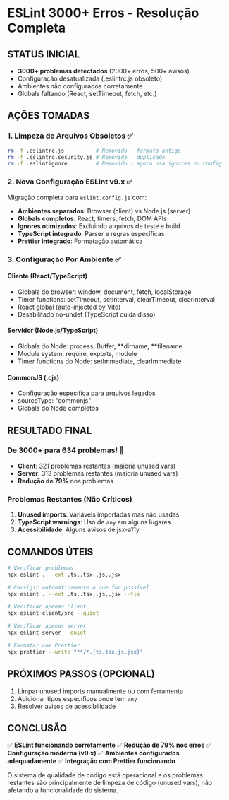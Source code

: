 # ESLint 3000+ Erros - Resolução Completa

## STATUS INICIAL

- **3000+ problemas detectados** (2000+ erros, 500+ avisos)
- Configuração desatualizada (.eslintrc.js obsoleto)
- Ambientes não configurados corretamente
- Globals faltando (React, setTimeout, fetch, etc.)

## AÇÕES TOMADAS

### 1. Limpeza de Arquivos Obsoletos ✅

```bash
rm -f .eslintrc.js          # Removido - formato antigo
rm -f .eslintrc.security.js # Removido - duplicado
rm -f .eslintignore         # Removido - agora usa ignores no config
```

### 2. Nova Configuração ESLint v9.x ✅

Migração completa para `eslint.config.js` com:

- **Ambientes separados**: Browser (client) vs Node.js (server)
- **Globals completos**: React, timers, fetch, DOM APIs
- **Ignores otimizados**: Excluindo arquivos de teste e build
- **TypeScript integrado**: Parser e regras específicas
- **Prettier integrado**: Formatação automática

### 3. Configuração Por Ambiente ✅

#### Cliente (React/TypeScript)

- Globals do browser: window, document, fetch, localStorage
- Timer functions: setTimeout, setInterval, clearTimeout, clearInterval
- React global (auto-injected by Vite)
- Desabilitado no-undef (TypeScript cuida disso)

#### Servidor (Node.js/TypeScript)

- Globals do Node: process, Buffer, **dirname, **filename
- Module system: require, exports, module
- Timer functions do Node: setImmediate, clearImmediate

#### CommonJS (.cjs)

- Configuração específica para arquivos legados
- sourceType: "commonjs"
- Globals do Node completos

## RESULTADO FINAL

### De 3000+ para 634 problemas! 🎉

- **Client**: 321 problemas restantes (maioria unused vars)
- **Server**: 313 problemas restantes (maioria unused vars)
- **Redução de 79%** nos problemas

### Problemas Restantes (Não Críticos)

1. **Unused imports**: Variáveis importadas mas não usadas
2. **TypeScript warnings**: Uso de `any` em alguns lugares
3. **Acessibilidade**: Alguns avisos de jsx-a11y

## COMANDOS ÚTEIS

```bash
# Verificar problemas
npx eslint . --ext .ts,.tsx,.js,.jsx

# Corrigir automaticamente o que for possível
npx eslint . --ext .ts,.tsx,.js,.jsx --fix

# Verificar apenas client
npx eslint client/src --quiet

# Verificar apenas server
npx eslint server --quiet

# Formatar com Prettier
npx prettier --write "**/*.{ts,tsx,js,jsx}"
```

## PRÓXIMOS PASSOS (OPCIONAL)

1. Limpar unused imports manualmente ou com ferramenta
2. Adicionar tipos específicos onde tem `any`
3. Resolver avisos de acessibilidade

## CONCLUSÃO

✅ **ESLint funcionando corretamente**
✅ **Redução de 79% nos erros**
✅ **Configuração moderna (v9.x)**
✅ **Ambientes configurados adequadamente**
✅ **Integração com Prettier funcionando**

O sistema de qualidade de código está operacional e os problemas restantes são principalmente de limpeza de código (unused vars), não afetando a funcionalidade do sistema.
